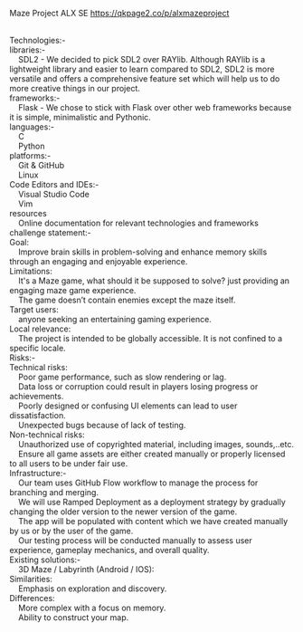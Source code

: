 Maze Project ALX SE
https://qkpage2.co/p/alxmazeproject<br>
<br>

Technologies:-<br>
libraries:-<br>
&nbsp;&nbsp;&nbsp;&nbsp;SDL2 - We decided to pick SDL2 over RAYlib. Although RAYlib is a lightweight library and easier to learn compared to SDL2, SDL2 is more versatile and offers a comprehensive feature set which will help us to do more creative things in our project.<br>
frameworks:-<br>
&nbsp;&nbsp;&nbsp;&nbsp;Flask - We chose to stick with Flask over other web frameworks because it is simple, minimalistic and Pythonic.<br>
languages:-<br>
&nbsp;&nbsp;&nbsp;&nbsp;C<br>
&nbsp;&nbsp;&nbsp;&nbsp;Python<br>
platforms:-<br>
&nbsp;&nbsp;&nbsp;&nbsp;Git & GitHub<br>
&nbsp;&nbsp;&nbsp;&nbsp;Linux<br>
Code Editors and IDEs:-<br>
&nbsp;&nbsp;&nbsp;&nbsp;Visual Studio Code<br>
&nbsp;&nbsp;&nbsp;&nbsp;Vim<br>
resources<br>
&nbsp;&nbsp;&nbsp;&nbsp;Online documentation for relevant technologies and frameworks<br>
challenge statement:-<br>
Goal:<br>
&nbsp;&nbsp;&nbsp;&nbsp;Improve brain skills in problem-solving and enhance memory skills through an engaging and enjoyable experience.<br>
Limitations:<br>
&nbsp;&nbsp;&nbsp;&nbsp;It's a Maze game, what should it be supposed to solve? just providing an engaging maze game experience.<br>
&nbsp;&nbsp;&nbsp;&nbsp;The game doesn’t contain enemies except the maze itself.<br>
Target users:<br>
&nbsp;&nbsp;&nbsp;&nbsp;anyone seeking an entertaining gaming experience.<br>
Local relevance:<br>
&nbsp;&nbsp;&nbsp;&nbsp;The project is intended to be globally accessible.  It is not confined to a specific locale.<br>
Risks:-<br>
Technical risks:<br>
&nbsp;&nbsp;&nbsp;&nbsp;Poor game performance, such as slow rendering or lag.<br>
&nbsp;&nbsp;&nbsp;&nbsp;Data loss or corruption could result in players losing progress or achievements.<br>
&nbsp;&nbsp;&nbsp;&nbsp;Poorly designed or confusing UI elements can lead to user dissatisfaction.<br>
&nbsp;&nbsp;&nbsp;&nbsp;Unexpected bugs because of lack of testing.<br>
Non-technical risks:<br>
&nbsp;&nbsp;&nbsp;&nbsp;Unauthorized use of copyrighted material, including images, sounds,..etc.<br>
&nbsp;&nbsp;&nbsp;&nbsp;Ensure all game assets are either created manually or properly licensed to all users to be under fair use.<br>
Infrastructure:-<br>
&nbsp;&nbsp;&nbsp;&nbsp;Our team uses GitHub Flow workflow to manage the process for branching and merging.<br>
&nbsp;&nbsp;&nbsp;&nbsp;We will use Ramped Deployment as a deployment strategy by gradually changing the older version to the newer version of the game.<br>
&nbsp;&nbsp;&nbsp;&nbsp;The app will be populated with content which we have created manually by us or by the user of the game. <br>
&nbsp;&nbsp;&nbsp;&nbsp;Our testing process will be conducted manually to assess user experience, gameplay mechanics, and overall quality.<br>
Existing solutions:-<br>
&nbsp;&nbsp;&nbsp;&nbsp;3D Maze / Labyrinth (Android / IOS):<br>
Similarities:<br>
&nbsp;&nbsp;&nbsp;&nbsp;Emphasis on exploration and discovery.<br>
Differences:<br>
&nbsp;&nbsp;&nbsp;&nbsp;More complex with a focus on memory.<br>
&nbsp;&nbsp;&nbsp;&nbsp;Ability to construct your map.<br>
